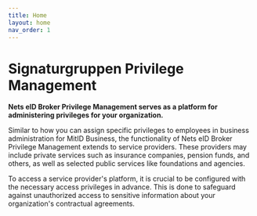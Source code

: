 ```yaml
---
title: Home
layout: home
nav_order: 1
---
```


# Signaturgruppen Privilege Management

**Nets eID Broker Privilege Management serves as a platform for administering privileges for your organization.**

Similar to how you can assign specific privileges to employees in business administration for MitID Business, the functionality of Nets eID Broker Privilege Management extends to service providers. These providers may include private services such as insurance companies, pension funds, and others, as well as selected public services like foundations and agencies.

To access a service provider's platform, it is crucial to be configured with the necessary access privileges in advance. This is done to safeguard against unauthorized access to sensitive information about your organization's contractual agreements.
